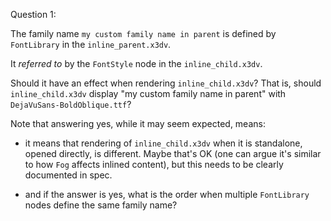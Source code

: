 Question 1:

The family name `my custom family name in parent` is defined
by `FontLibrary` in the `inline_parent.x3dv`.

It *referred to* by the `FontStyle` node in the
`inline_child.x3dv`.

Should it have an effect when rendering `inline_child.x3dv`?
That is, should `inline_child.x3dv` display "my custom family name in parent"
with `DejaVuSans-BoldOblique.ttf`?

Note that answering yes, while it may seem expected, means:

- it means that rendering of `inline_child.x3dv` when it is standalone, opened directly, is different. Maybe that's OK (one can argue it's similar to how `Fog` affects inlined content), but this needs to be clearly documented in spec.

- and if the answer is yes, what is the order when multiple `FontLibrary` nodes define the same family name?

